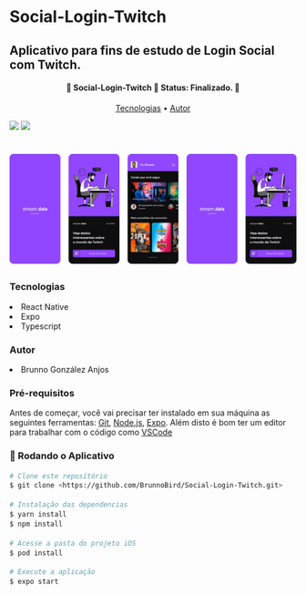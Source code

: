 # Social-Login-Twitch

## Aplicativo para fins de estudo de Login Social com Twitch.

<h4 align="center"> 
	🚧  Social-Login-Twitch 🚀 Status: Finalizado. 🚧
</h4>

<p align="center">
 <a href="#tecnologias">Tecnologias</a> • 
 <a href="#autor">Autor</a>
</p>

<img src="https://img.shields.io/static/v1?label=React Native&message=0.63.4&color=7159c1&style=for-the-badge&logo=ghost"/>
<img src="https://img.shields.io/static/v1?label=Expo&message=42.0.1&color=7159c1&style=for-the-badge&logo=ghost"/>

<h1 align="center">
  <img alt="Images" title="#Images" src="./screenShots/screenshot.png" width=700 />
</h1>

<h3 id="tecnologias">Tecnologias</h3>
<li>React Native</li>
<li>Expo</li>
<li>Typescript</li>

<h3 id="autor">Autor</h3>
<li>Brunno González Anjos</li>

### Pré-requisitos

Antes de começar, você vai precisar ter instalado em sua máquina as seguintes ferramentas:
[Git](https://git-scm.com), [Node.js](https://nodejs.org/en/), [Expo](https://docs.expo.dev/get-started/installation/).
Além disto é bom ter um editor para trabalhar com o código como [VSCode](https://code.visualstudio.com/)

### 🎲 Rodando o Aplicativo

```bash
# Clone este repositório
$ git clone <https://github.com/BrunnoBird/Social-Login-Twitch.git>

# Instalação das dependencias
$ yarn install
$ npm install

# Acesse a pasta do projeto iOS
$ pod install

# Execute a aplicação
$ expo start

````
